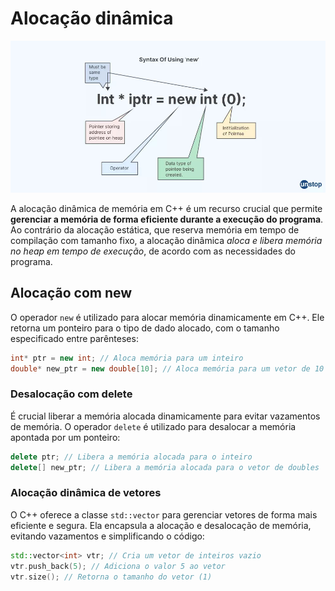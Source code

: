 # Alocação dinâmica

![_](assets/dynamic_allocation.jpg)

A alocação dinâmica de memória em C++ é um recurso crucial que permite **gerenciar a memória de forma eficiente durante a execução do programa**. Ao contrário da alocação estática, que reserva memória em tempo de compilação com tamanho fixo, a alocação dinâmica *aloca e libera memória no heap em tempo de execução*, de acordo com as necessidades do programa.

## Alocação com new

O operador `new` é utilizado para alocar memória dinamicamente em C++. Ele retorna um ponteiro para o tipo de dado alocado, com o tamanho especificado entre parênteses:

```cpp
int* ptr = new int; // Aloca memória para um inteiro
double* new_ptr = new double[10]; // Aloca memória para um vetor de 10 doubles
```

### Desalocação com delete

É crucial liberar a memória alocada dinamicamente para evitar vazamentos de memória. O operador `delete` é utilizado para desalocar a memória apontada por um ponteiro:

```cpp
delete ptr; // Libera a memória alocada para o inteiro
delete[] new_ptr; // Libera a memória alocada para o vetor de doubles
```

### Alocação dinâmica de vetores

O C++ oferece a classe `std::vector` para gerenciar vetores de forma mais eficiente e segura. Ela encapsula a alocação e desalocação de memória, evitando vazamentos e simplificando o código:

```cpp
std::vector<int> vtr; // Cria um vetor de inteiros vazio
vtr.push_back(5); // Adiciona o valor 5 ao vetor
vtr.size(); // Retorna o tamanho do vetor (1)
```
